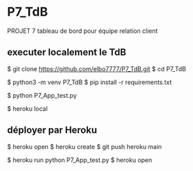 # P7_TdB
PROJET 7 tableau de bord pour équipe relation client

## executer localement le TdB

$ git clone https://github.com/elbo7777/P7_TdB.git
$ cd P7_TdB

$ python3 -m venv P7_TdB
$ pip install -r requirements.txt

$ python P7_App_test.py

$ heroku local

## déployer par Heroku

$ heroku open
$ heroku create
$ git push heroku main

$ heroku run python P7_App_test.py
$ heroku open
